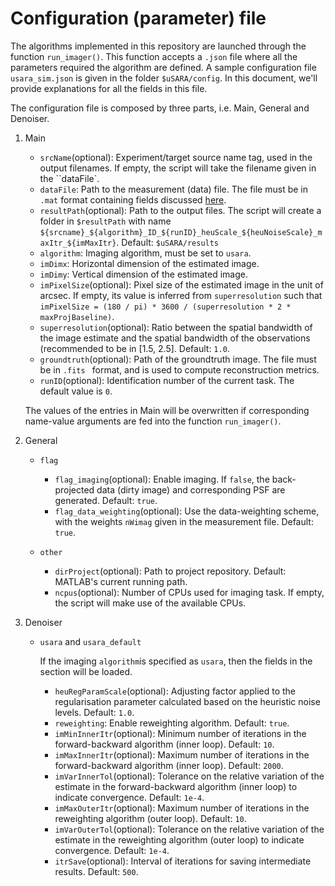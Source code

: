 # Configuration (parameter) file

The algorithms implemented in this repository are launched through the function ``run_imager()``. This function accepts a ``.json`` file where all the parameters required the algorithm are defined. A sample configuration file ``usara_sim.json`` is given in the folder ``$uSARA/config``. In this document, we'll provide explanations for all the fields in this file.

The configuration file is composed by three parts, i.e. Main, General and Denoiser. 

1. Main
    - ``srcName``(optional): Experiment/target source name tag, used in the output filenames. If empty, the script will take the filename given in the ``dataFile`.
    - ``dataFile``: Path to the measurement (data) file. The file must be in ``.mat`` format containing fields discussed [here](https://github.com/basp-group/uSARA?tab=readme-ov-file#measurement-file).
    - ``resultPath``(optional): Path to the output files. The script will create a folder in ``$resultPath`` with name ``${srcname}_${algorithm}_ID_${runID}_heuScale_${heuNoiseScale}_maxItr_${imMaxItr}``. Default: ``$uSARA/results``
    - ``algorithm``: Imaging algorithm, must be set to ``usara``.
    - ``imDimx``: Horizontal dimension of the estimated image.
    - ``imDimy``: Vertical dimension of the estimated image.
    - ``imPixelSize``(optional): Pixel size of the estimated image in the unit of arcsec. If empty,  its  value is inferred from ``superresolution`` such that ``imPixelSize = (180 / pi) * 3600 / (superresolution * 2 * maxProjBaseline)``.
    - ``superresolution``(optional):  Ratio between the spatial bandwidth of the image estimate and the spatial bandwidth of the observations (recommended to be in [1.5, 2.5]. Default: ``1.0``.
    - ``groundtruth``(optional): Path of the groundtruth image. The file must be in ``.fits `` format, and is used to compute reconstruction metrics. 
    - ``runID``(optional): Identification number of the current task. The default value is ``0``.

    The values of the entries in Main will be overwritten if corresponding name-value arguments are fed into the function ``run_imager()``.

2. General
    - ``flag``
        - ``flag_imaging``(optional): Enable imaging. If ``false``, the back-projected data (dirty image) and corresponding PSF are generated. Default: ``true``.
        - ``flag_data_weighting``(optional): Use the data-weighting scheme, with the weights ``nWimag`` given in the measurement file. Default: ``true``.

    - ``other``
        - ``dirProject``(optional): Path to project repository. Default: MATLAB's current running path.
        - ``ncpus``(optional): Number of CPUs used for imaging task. If empty, the script will make use of the available CPUs.

3. Denoiser
    - ``usara`` and ``usara_default``
        
        If the imaging ``algorithm``is specified as ``usara``, then the fields in the section will be loaded.
        - ``heuRegParamScale``(optional): Adjusting factor applied to the regularisation parameter calculated based on the heuristic noise levels. Default: ``1.0``.
        - ``reweighting``: Enable reweighting algorithm.  Default:  ``true``.
        - ``imMinInnerItr``(optional): Minimum number of iterations in the forward-backward algorithm (inner loop). Default:  ``10``.
        - ``imMaxInnerItr``(optional): Maximum number of iterations in the forward-backward algorithm (inner loop).  Default: ``2000``.
        - ``imVarInnerTol``(optional): Tolerance on the relative variation of the estimate in the forward-backward algorithm (inner loop) to indicate convergence.  Default: ``1e-4``.
        - ``imMaxOuterItr``(optional): Maximum number of iterations in the reweighting algorithm (outer loop).  Default: ``10``.
        - ``imVarOuterTol``(optional): Tolerance on the relative variation of the estimate in the reweighting algorithm (outer loop) to indicate convergence. Default: ``1e-4``.
        - ``itrSave``(optional): Interval of iterations for saving intermediate results.  Default: ``500``.


    

    
